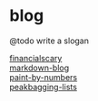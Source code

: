 # blog
@todo write a slogan

[financialscary](https://blog.carson-cummins.com/financialscary.html)  
[markdown-blog](https://blog.carson-cummins.com/markdown-blog.html)  
[paint-by-numbers](https://blog.carson-cummins.com/paint-by-numbers.html)  
[peakbagging-lists](https://blog.carson-cummins.com/peakbagging-lists.html)  
